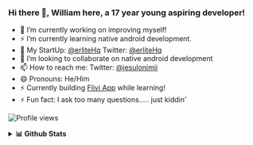 ### Hi there 👋, William here, a 17 year young aspiring developer!


- 🔭 I’m currently working on improving myself!
- ⚡ I’m currently learning native android development.
- 🌱 My StartUp: <a href="https://www.github.com/erliteHq">@erliteHq</a> Twitter: <a href="https://www.twiiter.com/erliteHq">@erliteHq</a> 
- 👯 I’m looking to collaborate on native android development
- 📫 How to reach me: Twitter: <a href="https://www.twitter.com/jesulonimii">@jesulonimii</a>
- 😄 Pronouns: He/Him
- ⚡ Currently building <a href="https://www.twitter.com/fliviApp">Flivi App</a> while learning!
- ⚡ Fun fact: I ask too many questions..... just kiddin'

<!---- 🤔 I’m looking for help with ...-->
<!--- 💬 Ask me about ...-->

![Profile views](https://gpvc.arturio.dev/jesulonimii)  


<details>
  <summary><b>📊 Github Stats</b></summary>
  <p align="center"> <img src="https://github-readme-stats.vercel.app/api?username=jesulonimii&count_private=true&show_icons=true&include_all_commits=true" alt="Jesulonimii | Stats" />
  <p align="center"> <img src="[github-langs-img]: https://cheesits456-readme-stats.vercel.app/api/top-langs?username=jesulonimii&layout=compact&hide=smarty" alt="Jesulonimii | Languages" />
</details>

